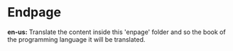 # Endpage

**en-us:** Translate the content inside this 'enpage' folder and so the book of the programming language it will be translated.

